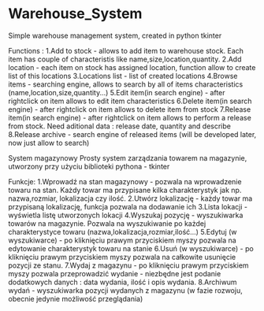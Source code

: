 # Warehouse_System
Simple warehouse management system, created in python tkinter

Functions : 
1.Add to stock - allows to add item to warehouse stock. Each item has couple of characteristis like name,size,location,quantity.
2.Add location - each item on stock has assigned location, function allow to create list of this locations
3.Locations list - list of created locations
4.Browse items - searching engine, allows to search by all of items characteristics (name,location,size,quantity...)
5.Edit item(in search engine) - after rightclick on item allows to edit item characteristics
6.Delete item(in search engine) - after rightclick on item allows to delete item from stock
7.Release item(in search engine) - after rightclick on item allows to perform a release from stock. Need aditional data : release date, quantity and describe
8.Release archive - search engine of released items (will be developed later, now just allow to search)

System magazynowy
Prosty system zarządzania towarem na magazynie, utworzony przy użyciu biblioteki pythona - tkinter

Funkcje:
1.Wprowadź na stan magazynowy - pozwala na wprowadzenie towaru na stan. Każdy towar ma przypisane kilka charakterystyk jak np. nazwa,rozmiar, lokalizacja czy ilość.
2.Utwórz lokalizację - każdy towar ma przypisaną lokalizację, funkcja pozwala na dodawanie ich
3.Lista lokacji - wyświetla listę utworzonych lokacji
4.Wyszukaj pozycję - wyszukiwarka towarów na magazynie. Pozwala na wyszukiwanie po każdej charakterystyce towaru (nazwa,lokalizacja,rozmiar,ilość...)
5.Edytuj (w wyszukiwarce) - po kliknięciu prawym przyciskiem myszy pozwala na edytowanie charakterystyk towaru na stanie
6.Usuń (w wyszukiwarce) - po kliknięciu prawym przyciskiem myszy pozwala na całkowite usunięcie pozycji ze stanu.
7.Wydaj z magazynu - po kliknięciu prawym przyciskiem myszy pozwala przeprowadzić wydanie - niezbędne jest podanie dodatkowych danych : data wydania, ilość i opis wydania.
8.Archiwum wydań - wyszukiwarka pozycji wydanych z magazynu (w fazie rozwoju, obecnie jedynie możliwość przeglądania)


